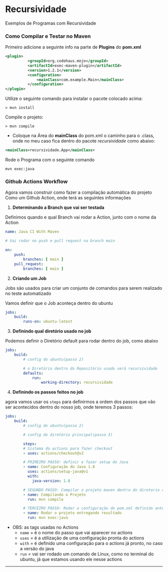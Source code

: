 # Recursividade
Exemplos de Programas com Recursividade


### Como Compilar e Testar no Maven


Primeiro adicione a seguinte info na parte de **Plugins** do **pom.xml**

```xml
<plugin>
          <groupId>org.codehaus.mojo</groupId>
          <artifactId>exec-maven-plugin</artifactId>
          <version>1.2.1</version>
          <configuration>
              <mainClass>com.example.Main</mainClass>
          </configuration>
</plugin>
```

Utilize o seguinte comando para instalar o pacote colocado acima:

```shell
> mvn install
```

Compile o projeto:

```shell
> mvn compile
```

* Coloque na Área do **mainClass** do pom.xml o caminho para o .class, onde no meu
caso fica dentro do pacote _recursividade_ como abaixo:

```xml
<mainClass>recursividade.App</mainClass>
```

Rode o Programa com o seguinte comando

```shell
mvn exec:java
```

### Github Actions Workflow

Agora vamos construir como fazer a compilação automática do projeto Como um Github Action, onde terá as seguintes informações

1. **Determinando a Branch que vai ser testada**

Definimos quando e qual Branch vai rodar a Action, junto com o nome da Action

```yml
name: Java CI With Maven

# Vai rodar no push e pull request na branch main

on:
    push:
        branches: [ main ]
    pull_request:
        branches: [ main ]
```

2. **Criando um Job**

Jobs são usados para criar um conjunto de comandos para serem realizado no teste automatizado

Vamos definir que o Job aconteça dentro do ubuntu

```yml
jobs:
    build:
        runs-on: ubuntu-latest
```

3. **Definindo qual diretório usado no job**

Podemos definir o Diretório default para rodar dentro do job, como abaixo

```yml
jobs:
    build:
        # config do ubuntu(passo 2)

        # o Diretório dentro do Repositório usado será recursividade
        defaults:
            run:
                working-directory: recursividade
```

4. **Definindo os passos feitos no job**

agora vamos usar os `steps` para definirmos a ordem dos passos que vão ser acontecidos dentro do nosso job, onde teremos 3 passos:

```yml
jobs:
    build:
        # config do ubuntu(passo 2)

        # config do diretório principal(passo 3)

        steps:
        # Sistema do actions para fazer checkout
        - uses: actions/checkout@v2

        # PRIMEIRO PASSO: definir e fazer setup do Java
        - name: Configuração do Java 1.8
          uses: actions/setup-java@v1
          with:
            java-version: 1.8

        # SEGUNDO PASSO: Compilar o projeto maven dentro do diretorio recursividade
        - name: Compilando o Projeto
          run: mvn compile

        # TERCEIRO PASSO: Rodar a configuração do pom.xml definido anteriormente
        - name: Rodar o projeto entregando resultado
          run: mvn exec:java
```

* OBS: as tags usadas no Actions
    * `name` = é o nome do passo que vai aparecer no actions
    * `uses` = é a utilização de uma configuração pronta do actions
    * `with` = é definido uma configuração para o actions já pronto, no caso a versão do java
    * `run` = vai ser rodado um comando de Linux, como no terminal do ubuntu, já que estamos usando ele nesse actions

---
